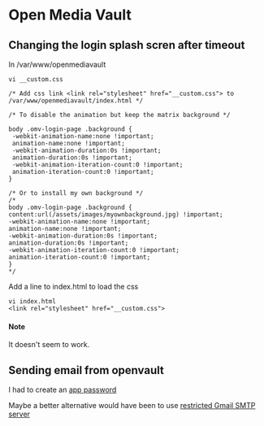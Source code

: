 # Open Media Vault

## Changing the login splash scren after timeout
In /var/www/openmediavault
```
vi __custom.css

/* Add css link <link rel="stylesheet" href="__custom.css"> to /var/www/openmediavault/index.html */

/* To disable the animation but keep the matrix background */

body .omv-login-page .background {
 -webkit-animation-name:none !important;
 animation-name:none !important;
 -webkit-animation-duration:0s !important;
 animation-duration:0s !important;
 -webkit-animation-iteration-count:0 !important;
 animation-iteration-count:0 !important;
}

/* Or to install my own background */
/*
body .omv-login-page .background {
content:url(/assets/images/myownbackground.jpg) !important;
-webkit-animation-name:none !important;
animation-name:none !important;
-webkit-animation-duration:0s !important;
animation-duration:0s !important;
-webkit-animation-iteration-count:0 !important;
animation-iteration-count:0 !important;
}
*/
```

Add a line to index.html to load the css
```
vi index.html
<link rel="stylesheet" href="__custom.css">
```

#### Note
It doesn't seem to work.

## Sending email from openvault
I had to create an [app password](https://support.google.com/mail/answer/185833?hl=en-GB&sjid=3623814072379207560-EU)

Maybe a better alternative would have been to use [restricted Gmail SMTP server](https://support.google.com/a/answer/176600?hl=en&sjid=3623814072379207560-EU)


